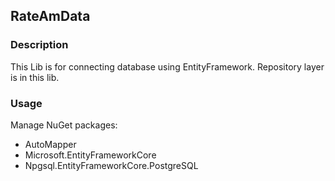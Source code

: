 ﻿## RateAmData

### Description

This Lib is for connecting database using EntityFramework. 
Repository layer is in this lib.


### Usage

Manage NuGet packages: 

- AutoMapper
- Microsoft.EntityFrameworkCore
- Npgsql.EntityFrameworkCore.PostgreSQL
